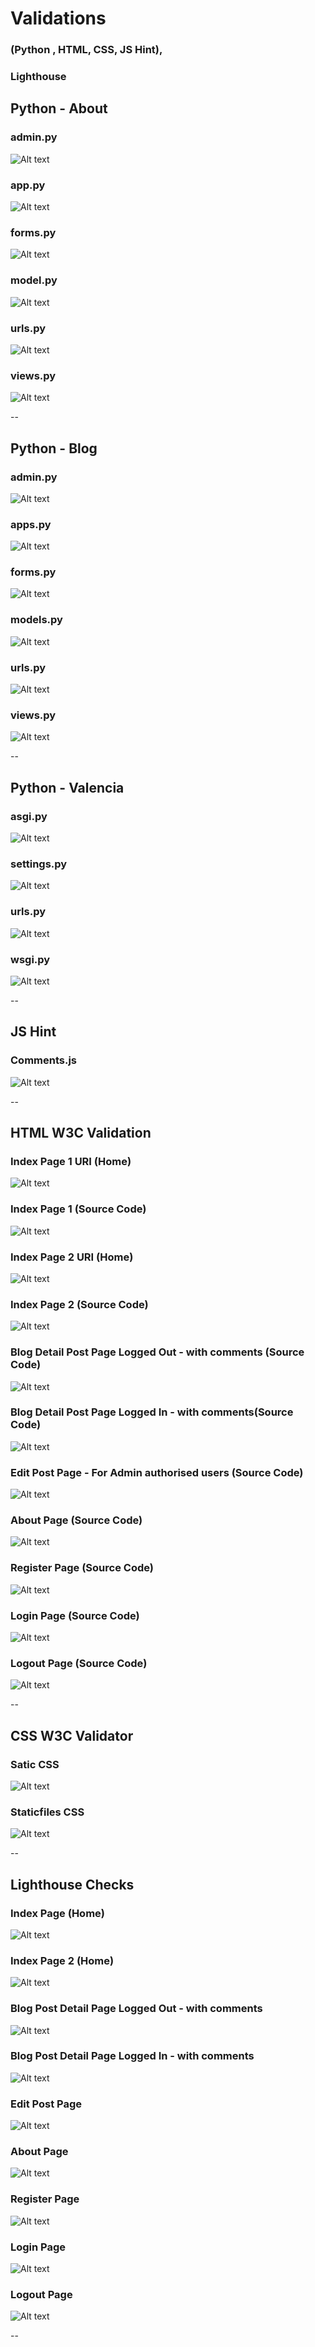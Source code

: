 # Validations 

### (Python , HTML, CSS, JS Hint),

### Lighthouse

## Python - About 

### admin.py

![Alt text](static/images/About-admin.png)

### app.py 

![Alt text](static/images/About-apps.png)

### forms.py 

![Alt text](static/images/About-forms.png)

### model.py

![Alt text](static/images/About-models.png)

### urls.py

![Alt text](static/images/About-urls.png)

### views.py

![Alt text](static/images/About-views.png)

--

## Python - Blog

### admin.py

![Alt text](static/images/Blog-admin.png)

### apps.py

![Alt text](static/images/Blog-app.png)

### forms.py

![Alt text](static/images/Blog-form.png)

### models.py

![Alt text](static/images/Blog-model.png)

### urls.py

![Alt text](static/images/Blog-urls.png)

### views.py

![Alt text](static/images/Blog-views.png)

--

## Python - Valencia

### asgi.py

![Alt text](static/images/Valencia-asgi.png)

### settings.py

![Alt text](static/images/Settings.py.png)

### urls.py

![Alt text](static/images/Valencia-urls.png)

### wsgi.py

![Alt text](static/images/Valencia-wsgi.png)

--

## JS Hint 

### Comments.js

![Alt text](static/images/Javascript.png)

--

## HTML  W3C Validation

### Index Page 1 URI (Home)

![Alt text](static/images/Index-uri.png)

### Index Page 1 (Source Code)

![Alt text](static/images/Index-pg1-source-code.png)

### Index Page 2 URI (Home)

![Alt text](static/images/Index-page2-uri.png)

### Index Page 2 (Source Code)

![Alt text](static/images/Index-page2-source.png)

### Blog Detail Post Page Logged Out - with comments (Source Code)

![Alt text](static/images/Post-logout-val.png)

### Blog Detail Post Page Logged In - with comments(Source Code)

![Alt text](static/images/Post-login-val.png)

### Edit Post Page - For Admin authorised users (Source Code)

![Alt text](static/images/Edit-post-val.png)

### About Page (Source Code)

![Alt text](static/images/About-val.png)

### Register Page (Source Code)

![Alt text](static/images/Register-val.png)

### Login Page (Source Code)

![Alt text](static/images/Login-val.png)

### Logout Page (Source Code)

![Alt text](static/images/Logou-val.png)

--

## CSS W3C Validator

### Satic CSS

![Alt text](static/images/Static-css.png)

### Staticfiles CSS

![Alt text](static/images/Staticfiles-css.png)

--

## Lighthouse Checks

### Index Page (Home)

![Alt text](static/images/Index-lighthouse.png)

### Index Page 2 (Home)

![Alt text](static/images/Index-pg2-lighthouse.png)

### Blog Post Detail Page Logged Out - with comments

![Alt text](static/images/Post-logout-lighthouse.png)

### Blog Post Detail Page Logged In - with comments

![Alt text](static/images/Post-login-lighthouse.png)

### Edit Post Page

![Alt text](static/images/Edit-post-lighthouse.png)

### About Page

![Alt text](static/images/About-lighthouse.png)

### Register Page

![Alt text](static/images/Register-lighthouse.png)

### Login Page

![Alt text](static/images/Login-lighthouse.png)

### Logout Page

![Alt text](static/images/Lighthouse-logout.png)

--


